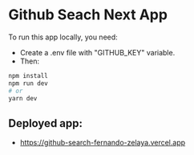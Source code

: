 # Github Seach Next App

To run this app locally, you need:

- Create a .env file with "GITHUB_KEY" variable.
- Then:

```bash
npm install
npm run dev
# or
yarn dev
```

## Deployed app:

- https://github-search-fernando-zelaya.vercel.app
